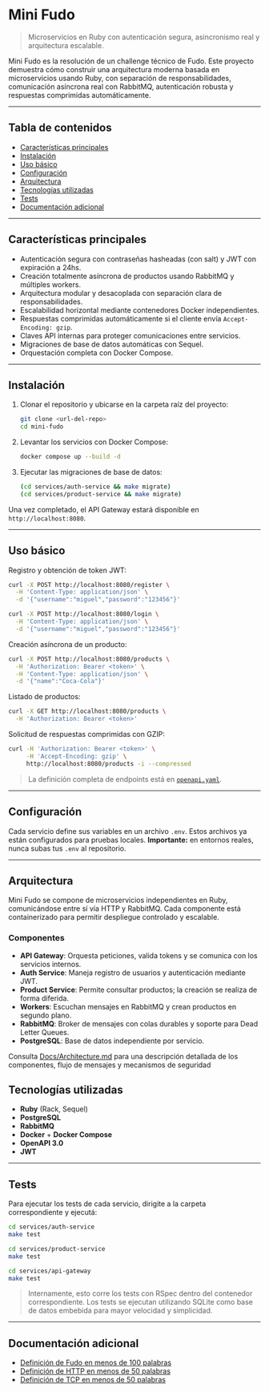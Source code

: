 # Mini Fudo

> Microservicios en Ruby con autenticación segura, asincronismo real y arquitectura escalable.

Mini Fudo es la resolución de un challenge técnico de Fudo. Este proyecto demuestra cómo construir una arquitectura moderna basada en microservicios usando Ruby, con separación de responsabilidades, comunicación asíncrona real con RabbitMQ, autenticación robusta y respuestas comprimidas automáticamente.

---

## Tabla de contenidos

- [Características principales](#características-principales)
- [Instalación](#instalación)
- [Uso básico](#uso-básico)
- [Configuración](#configuración)
- [Arquitectura](#arquitectura)
- [Tecnologías utilizadas](#tecnologías-utilizadas)
- [Tests](#tests)
- [Documentación adicional](#documentación-adicional)

---

## Características principales

- Autenticación segura con contraseñas hasheadas (con salt) y JWT con expiración a 24hs.
- Creación totalmente asíncrona de productos usando RabbitMQ y múltiples workers.
- Arquitectura modular y desacoplada con separación clara de responsabilidades.
- Escalabilidad horizontal mediante contenedores Docker independientes.
- Respuestas comprimidas automáticamente si el cliente envía `Accept-Encoding: gzip`.
- Claves API internas para proteger comunicaciones entre servicios.
- Migraciones de base de datos automáticas con Sequel.
- Orquestación completa con Docker Compose.

---

## Instalación

1. Clonar el repositorio y ubicarse en la carpeta raíz del proyecto:

    ```bash
    git clone <url-del-repo>
    cd mini-fudo
    ```

2. Levantar los servicios con Docker Compose:

    ```bash
    docker compose up --build -d
    ```

3. Ejecutar las migraciones de base de datos:

    ```bash
    (cd services/auth-service && make migrate)
    (cd services/product-service && make migrate)
    ```

Una vez completado, el API Gateway estará disponible en `http://localhost:8080`.

---

## Uso básico

Registro y obtención de token JWT:

```bash
curl -X POST http://localhost:8080/register \
  -H 'Content-Type: application/json' \
  -d '{"username":"miguel","password":"123456"}'

curl -X POST http://localhost:8080/login \
  -H 'Content-Type: application/json' \
  -d '{"username":"miguel","password":"123456"}'
```

Creación asíncrona de un producto:

```bash
curl -X POST http://localhost:8080/products \
  -H 'Authorization: Bearer <token>' \
  -H 'Content-Type: application/json' \
  -d '{"name":"Coca-Cola"}'
```

Listado de productos:

```bash
curl -X GET http://localhost:8080/products \
  -H 'Authorization: Bearer <token>'
```

Solicitud de respuestas comprimidas con GZIP:

```bash
curl -H 'Authorization: Bearer <token>' \
     -H 'Accept-Encoding: gzip' \
     http://localhost:8080/products -i --compressed
```

> La definición completa de endpoints está en [`openapi.yaml`](services/api-gateway/static/openapi.yaml).

---

## Configuración

Cada servicio define sus variables en un archivo `.env`. Estos archivos ya están configurados para pruebas locales. **Importante:** en entornos reales, nunca subas tus `.env` al repositorio.

---

## Arquitectura

Mini Fudo se compone de microservicios independientes en Ruby, comunicándose entre sí vía HTTP y RabbitMQ. Cada componente está containerizado para permitir despliegue controlado y escalable.

### Componentes

- **API Gateway**: Orquesta peticiones, valida tokens y se comunica con los servicios internos.
- **Auth Service**: Maneja registro de usuarios y autenticación mediante JWT.
- **Product Service**: Permite consultar productos; la creación se realiza de forma diferida.
- **Workers**: Escuchan mensajes en RabbitMQ y crean productos en segundo plano.
- **RabbitMQ**: Broker de mensajes con colas durables y soporte para Dead Letter Queues.
- **PostgreSQL**: Base de datos independiente por servicio.

Consulta [Docs/Architecture.md](/Docs/Architecture.md) para una descripción detallada de los componentes, flujo de mensajes y mecanismos de seguridad

## Tecnologías utilizadas

- **Ruby** (Rack, Sequel)
- **PostgreSQL**
- **RabbitMQ**
- **Docker** + **Docker Compose**
- **OpenAPI 3.0**
- **JWT**

---

## Tests

Para ejecutar los tests de cada servicio, dirigite a la carpeta correspondiente y ejecutá:

```bash
cd services/auth-service
make test

cd services/product-service
make test

cd services/api-gateway
make test
```

> Internamente, esto corre los tests con RSpec dentro del contenedor correspondiente.
> Los tests se ejecutan utilizando SQLite como base de datos embebida para mayor velocidad y simplicidad.

---

## Documentación adicional

- [Definición de Fudo en menos de 100 palabras](./FUDO.md)
- [Definición de HTTP en menos de 50 palabras](./HTTP.md)
- [Definición de TCP en menos de 50 palabras](./TCP.md)
